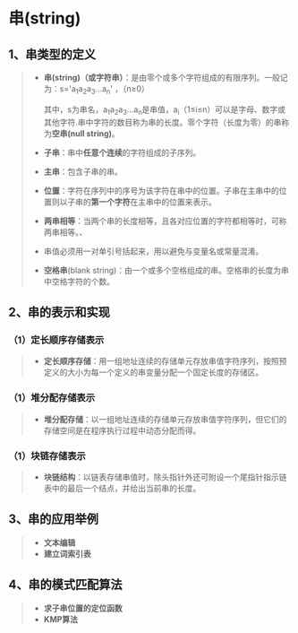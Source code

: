 # 串(string)

## 1、串类型的定义

> + **串(string)（或字符串）**：是由零个或多个字符组成的有限序列。一般记为：s='a<sub>1</sub>a<sub>2</sub>a<sub>3</sub>...a<sub>n</sub>' ，（n≥0）
>
>   其中，s为串名，a<sub>1</sub>a<sub>2</sub>a<sub>3</sub>...a<sub>n</sub>是串值，a<sub>i</sub>（1≤i≤n）可以是字母、数字或其他字符.串中字符的数目称为串的长度。零个字符（长度为零）的串称为**空串(null string)**。
>
> + **子串**：串中**任意个连续**的字符组成的子序列。
>
> + **主串**：包含子串的串。
>
> + **位置**：字符在序列中的序号为该字符在串中的位置。子串在主串中的位置则以子串的**第一个字符**在主串中的位置来表示。
>
> + **两串相等**：当两个串的长度相等，且各对应位置的字符都相等时，可称两串相等。、
>
> + 串值必须用一对单引号括起来，用以避免与变量名或常量混淆。
>
> + **空格串**(blank string)：由一个或多个空格组成的串。空格串的长度为串中空格字符的个数。



## 2、串的表示和实现

### （1）定长顺序存储表示
> + **定长顺序存储**：用一组地址连续的存储单元存放串值字符序列，按照预定义的大小为每一个定义的串变量分配一个固定长度的存储区。

### （1）堆分配存储表示
> + **堆分配存储**：以一组地址连续的存储单元存放串值字符序列，但它们的存储空间是在程序执行过程中动态分配而得。

### （1）块链存储表示
> + **块链结构**：以链表存储串值时，除头指针外还可附设一个尾指针指示链表中的最后一个结点，并给出当前串的长度。


## 3、串的应用举例
> + **文本编辑**
> + **建立词索引表**

## 4、串的模式匹配算法
> + **求子串位置的定位函数**
> + **KMP算法**


